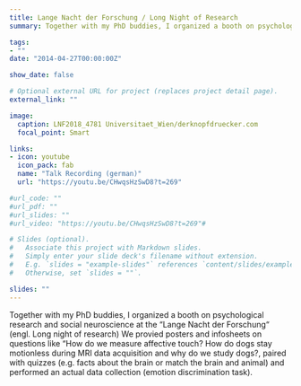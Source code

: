 ```yaml
---
title: Lange Nacht der Forschung / Long Night of Research
summary: Together with my PhD buddies, I organized a booth on psychological research and social neuroscience at the “Lange Nacht der Forschung“ (engl. Long night of research) We provied posters and infosheets on questions like “How do we measure affective touch? How do dogs stay motionless during MRI data acquisition and why do we study dogs?, paired with quizzes (e.g. facts about the brain or match the brain and animal) and performed an actual data collection (emotion discrimination task).

tags:
- ""
date: "2014-04-27T00:00:00Z"

show_date: false

# Optional external URL for project (replaces project detail page).
external_link: ""

image:
  caption: LNF2018_4781 Universitaet_Wien/derknopfdruecker.com
  focal_point: Smart

links:
- icon: youtube
  icon_pack: fab
  name: "Talk Recording (german)"
  url: "https://youtu.be/CHwqsHzSwD8?t=269"

#url_code: ""
#url_pdf: ""
#url_slides: ""
#url_video: "https://youtu.be/CHwqsHzSwD8?t=269"#

# Slides (optional).
#   Associate this project with Markdown slides.
#   Simply enter your slide deck's filename without extension.
#   E.g. `slides = "example-slides"` references `content/slides/example-slides.md`.
#   Otherwise, set `slides = ""`.

slides: ""
---
```


Together with my PhD buddies, I organized a booth on psychological research and social neuroscience at the “Lange Nacht der Forschung“ (engl. Long night of research) We provied posters and infosheets on questions like “How do we measure affective touch? How do dogs stay motionless during MRI data acquisition and why do we study dogs?, paired with quizzes (e.g. facts about the brain or match the brain and animal) and performed an actual data collection (emotion discrimination task).